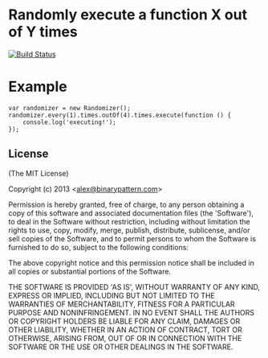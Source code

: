 # Randomly execute a function X out of Y times

[![Build Status](https://travis-ci.org/AlexDisler/randomizer.png)](https://travis-ci.org/AlexDisler/randomizer)

# Example

    var randomizer = new Randomizer();
    randomizer.every(1).times.outOf(4).times.execute(function () {
        console.log('executing!');
    });

## License 

(The MIT License)

Copyright (c) 2013 &lt;alex@binarypattern.com&gt;

Permission is hereby granted, free of charge, to any person obtaining
a copy of this software and associated documentation files (the
'Software'), to deal in the Software without restriction, including
without limitation the rights to use, copy, modify, merge, publish,
distribute, sublicense, and/or sell copies of the Software, and to
permit persons to whom the Software is furnished to do so, subject to
the following conditions:

The above copyright notice and this permission notice shall be
included in all copies or substantial portions of the Software.

THE SOFTWARE IS PROVIDED 'AS IS', WITHOUT WARRANTY OF ANY KIND,
EXPRESS OR IMPLIED, INCLUDING BUT NOT LIMITED TO THE WARRANTIES OF
MERCHANTABILITY, FITNESS FOR A PARTICULAR PURPOSE AND NONINFRINGEMENT.
IN NO EVENT SHALL THE AUTHORS OR COPYRIGHT HOLDERS BE LIABLE FOR ANY
CLAIM, DAMAGES OR OTHER LIABILITY, WHETHER IN AN ACTION OF CONTRACT,
TORT OR OTHERWISE, ARISING FROM, OUT OF OR IN CONNECTION WITH THE
SOFTWARE OR THE USE OR OTHER DEALINGS IN THE SOFTWARE.
